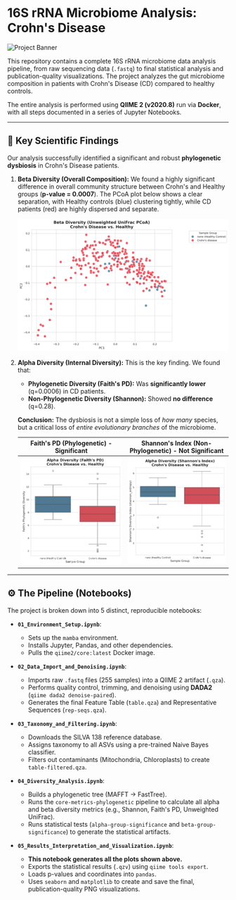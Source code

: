 # 16S rRNA Microbiome Analysis: Crohn's Disease
![Project Banner](https://i.imgur.com/g0t9sYc.png)

This repository contains a complete 16S rRNA microbiome data analysis pipeline, from raw sequencing data (`.fastq`) to final statistical analysis and publication-quality visualizations. The project analyzes the gut microbiome composition in patients with Crohn's Disease (CD) compared to healthy controls.

The entire analysis is performed using **QIIME 2 (v2020.8)** run via **Docker**, with all steps documented in a series of Jupyter Notebooks.

---

## 🚀 Key Scientific Findings

Our analysis successfully identified a significant and robust **phylogenetic dysbiosis** in Crohn's Disease patients.

1.  **Beta Diversity (Overall Composition):** We found a highly significant difference in overall community structure between Crohn's and Healthy groups (**p-value = 0.0007**). The PCoA plot below shows a clear separation, with Healthy controls (blue) clustering tightly, while CD patients (red) are highly dispersed and separate.

    ![PCoA Plot of Beta Diversity (Unweighted UniFrac)](results/10_exported_results/pcoa_unweighted_unifrac.png)

2.  **Alpha Diversity (Internal Diversity):** This is the key finding. We found that:
    * **Phylogenetic Diversity (Faith's PD):** Was **significantly lower** (q=0.0006) in CD patients.
    * **Non-Phylogenetic Diversity (Shannon):** Showed **no difference** (q=0.28).

    **Conclusion:** The dysbiosis is not a simple loss of *how many* species, but a critical loss of *entire evolutionary branches* of the microbiome.

    | Faith's PD (Phylogenetic) - **Significant** | Shannon's Index (Non-Phylogenetic) - **Not Significant** |
    |:---:|:---:|
    | ![Faith's PD Boxplot](results/10_exported_results/alpha_diversity_faith_pd.png) | ![Shannon's Index Boxplot](results/10_exported_results/alpha_diversity_shannon.png) |

---

## ⚙️ The Pipeline (Notebooks)

The project is broken down into 5 distinct, reproducible notebooks:

* **`01_Environment_Setup.ipynb`**:
    * Sets up the `mamba` environment.
    * Installs Jupyter, Pandas, and other dependencies.
    * Pulls the `qiime2/core:latest` Docker image.

* **`02_Data_Import_and_Denoising.ipynb`**:
    * Imports raw `.fastq` files (255 samples) into a QIIME 2 artifact (`.qza`).
    * Performs quality control, trimming, and denoising using **DADA2** (`qiime dada2 denoise-paired`).
    * Generates the final Feature Table (`table.qza`) and Representative Sequences (`rep-seqs.qza`).

* **`03_Taxonomy_and_Filtering.ipynb`**:
    * Downloads the SILVA 138 reference database.
    * Assigns taxonomy to all ASVs using a pre-trained Naive Bayes classifier.
    * Filters out contaminants (Mitochondria, Chloroplasts) to create `table-filtered.qza`.

* **`04_Diversity_Analysis.ipynb`**:
    * Builds a phylogenetic tree (MAFFT -> FastTree).
    * Runs the `core-metrics-phylogenetic` pipeline to calculate all alpha and beta diversity metrics (e.g., Shannon, Faith's PD, Unweighted UniFrac).
    * Runs statistical tests (`alpha-group-significance` and `beta-group-significance`) to generate the statistical artifacts.

* **`05_Results_Interpretation_and_Visualization.ipynb`**:
    * **This notebook generates all the plots shown above.**
    * Exports the statistical results (`.qzv`) using `qiime tools export`.
    * Loads p-values and coordinates into `pandas`.
    * Uses `seaborn` and `matplotlib` to create and save the final, publication-quality PNG visualizations.